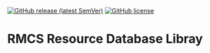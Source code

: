 <!-- PROJECT SHIELDS -->
[![GitHub release (latest SemVer)](https://img.shields.io/github/v/release/chandrawi/rmcs-resource-db)](https://github.com/chandrawi/rmcs-resource-db/releases)
[![GitHub license](https://img.shields.io/github/license/chandrawi/rmcs-resource-db)](https://github.com/chandrawi/rmcs-resource-db/blob/main/LICENSE)

# RMCS Resource Database Libray
